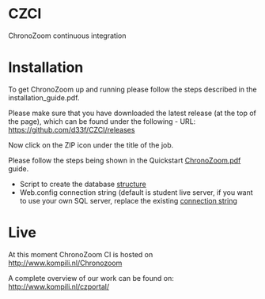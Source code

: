 # CZCI
ChronoZoom continuous integration  

# Installation
To get ChronoZoom up and running please follow the steps described in the installation_guide.pdf.

Please make sure that you have downloaded the latest release (at the top of the page), which can be found under the following - URL: https://github.com/d33f/CZCI/releases

Now click on the ZIP icon under the title of the job.

Please follow the steps being shown in the Quickstart [ChronoZoom.pdf](https://www.kompili.nl/czportal/QuickstartChronoZoom.pdf) guide.
- Script to create the database [structure](https://github.com/d33f/CZCI/blob/master/database.sql)
- Web.config connection string (default is student live server, if you want to use your own SQL server, replace the existing  [connection string](https://www.kompili.nl/czportal/webconfig.png)

# Live
At this moment ChronoZoom CI is hosted on http://www.kompili.nl/Chronozoom

A complete overview of our work can be found on: http://www.kompili.nl/czportal/
